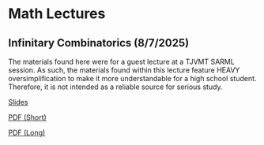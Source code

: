 # Math Lectures

## Infinitary Combinatorics (8/7/2025)

The materials found here were for a guest lecture at a TJVMT SARML session. As such, the materials found within this lecture feature HEAVY oversimplification to make it more understandable for a high school student. Therefore, it is not intended as a reliable source for serious study.

[Slides](projects/lectures/math/infinitarycombo/slides.pdf)

[PDF (Short)](projects/lectures/math/infinitarycombo/short.pdf)

[PDF (Long)](projects/lectures/math/infinitarycombo/long.pdf)